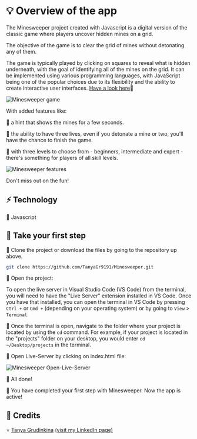 # :bulb: Overview of the app

The Minesweeper project created with Javascript is a digital version of the classic game where players uncover hidden mines on a grid.

The objective of the game is to clear the grid of mines without detonating any of them. 

The game is typically played by clicking on squares to reveal what is hidden underneath, with the goal of identifying all of the mines on the grid. It can be implemented using various programming languages, with JavaScript being one of the popular choices due to its flexibility and the ability to create interactive user interfaces. [Have a look here](https://tanyagr9191.github.io/Minesweeper/)🚩

![Minesweeper game](https://res.cloudinary.com/dxwlsxl5s/image/upload/v1673766395/3_yndpdu.jpg)

With added features like:

📌 a hint that shows the mines for a few seconds.

📌 the ability to have three lives, even if you detonate a mine or two, you'll have the chance to finish the game. 

📌 with three levels to choose from - beginners, intermediate and expert - there's something for players of all skill levels. 

![Minesweeper features](https://res.cloudinary.com/dxwlsxl5s/image/upload/v1673766476/11_iszgze.jpg)

Don't miss out on the fun!

## :zap: Technology

🔸 Javascript 

## :footprints: Take your first step

🔹 Clone the project or download the files by going to the repository up above.

```sh
git clone https://github.com/TanyaGr9191/Minesweeper.git
```
🔹 Open the project:

To open the live server in Visual Studio Code (VS Code) from the terminal, you will need to have the "Live Server" extension installed in VS Code. Once you have that installed, you can open the terminal in VS Code by pressing `Ctrl +` or `Cmd +` (depending on your operating system) or by going to `View` > `Terminal`.

🔹 Once the terminal is open, navigate to the folder where your project is located by using the `cd` command. For example, if your project is located in the "projects" folder on your desktop, you would enter `cd ~/Desktop/projects` in the terminal.

🔹 Open Live-Server by clicking on index.html file:

![Minesweeper Open-Live-Server](https://res.cloudinary.com/dxwlsxl5s/image/upload/v1673767358/12_rlqqtl.jpg)

👏 All done! 

:1st_place_medal: You have completed your first step with Minesweeper. Now the app is active!

## :cartwheeling: Credits

:star: [Tanya Grudinkina](https://github.com/TanyaGr9191) [(visit my LinkedIn page)](https://www.linkedin.com/in/tanya-grudinkina/)

